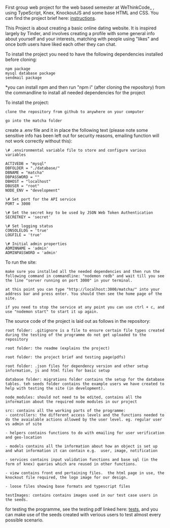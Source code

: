 First group web project for the web based semester at WeThinkCode_ , using TypeScript, Knex, KnockoutJS and some base HTML and CSS. You can find the project brief here: [instructions](https://github.com/Hallocoos/matcha/blob/master/matcha.en.pdf).

This Project is about creating a basic online dating website. It is inspired largely by Tinder, and involves creating a profile with some general info about yourself and your interests, matching with people using "likes" and once both users have liked each other they can chat.

To install the project you need to have the following dependencies installed before cloning:

    npm package
    mysql database package
    sendmail package

*you can install npm and then run "npm i" (after cloning the repository) from the commandline to install all needed dependencies for the project

To install the project:

    clone the repository from github to anywhere on your computer

    go into the matcha folder

create a .env file and it in place the following text (please note some sensitive info has been left out for security reasons, emailing function will not work correctly without this):
    
    \# .environmental variable file to store and configure various variables

    ACTIVEDB = "mysql"
    DBFOLDER = "./database/"
    DBNAME = "matcha"
    DBPASSWORD = ""
    DBHOST = "localhost"
    DBUSER = "root"
    NODE_ENV = "development"

    \# Set port for the API service
    PORT = 3000

    \# Set the secret key to be used by JSON Web Token Authentication
    SECRETKEY = 'secret'

    \# Set logging status 
    CONSOLELOG = 'true'
    LOGFILE = 'true'

    \# Initial admin properties
    ADMINNAME = 'admin'
    ADMINPASSWORD = 'admin'

To run the site:

    make sure you installed all the needed dependencies and then run the following command in commandline: "nodemon redb" and wait till you see the line "server running on port 3000" in your terminal.
    
    at this point you can type "http://localhost:3000/matcha/" into your address bar and press enter. You should then see the home page of the site.

    if you need to stop the service at any point you can use ctrl + c, and use "nodemon start" to start it up again. 

The source code of the project is laid out as follows in the repository:

    root folder: .gitignore is a file to ensure certain file types created during the testing of the programme do not get uploaded to the repository

    root folder: the readme (explains the project)

    root folder: the project brief and testing page(pdfs)

    root folder: .json files for dependency version and other setup information, js and html files for basic setup

    database folder: migrations folder contains the setup for the database tables. teh seeds folder contains the example users we have created to help with testing the site (in development).

    node_modules: should not need to be edited, contains all the information about the required node modules in our project

    src: contains all the working parts of the programme:
    - controllers: the different access levels and the functions needed to do the avaialable actions allowed by the user level. eg. regular user vs admin of site

    - helpers contains functions to do with emailing for user verification and geo-location

    - models contains all the information about how an object is set up and what information it can contain e.g.  user, image, notification

    - services contains input validation functions and base sql (in the form of knex) queries which are reused in other functions.

    - view contains front end pertaining files.  the html page in use, the knockout file required, the logo image for our design. 

    - loose files showing base formats and typescript files

    testImages: contains contains images used in our test case users in the seeds.

for testing the programme, see the testing pdf linked here: [tests](https://github.com/Hallocoos/matcha/blob/master/matcha.markingsheet.pdf), and you can make use of the seeds created with verious users to test almost every possible scenario.
